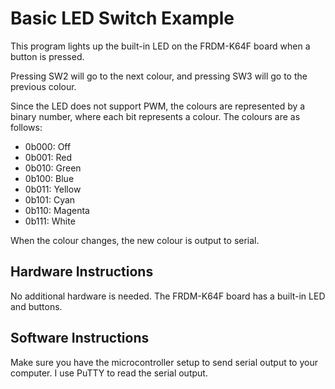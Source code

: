 # Basic LED Switch Example

This program lights up the built-in LED on the FRDM-K64F board when a button is pressed.

Pressing SW2 will go to the next colour, and pressing SW3 will go to the previous colour.

Since the LED does not support PWM, the colours are represented by a binary number, where each bit represents a colour. The colours are as follows:

- 0b000: Off
- 0b001: Red
- 0b010: Green
- 0b100: Blue
- 0b011: Yellow
- 0b101: Cyan
- 0b110: Magenta
- 0b111: White

When the colour changes, the new colour is output to serial.

## Hardware Instructions

No additional hardware is needed. The FRDM-K64F board has a built-in LED and buttons.

## Software Instructions

Make sure you have the microcontroller setup to send serial output to your computer. I use PuTTY to read the serial output.
